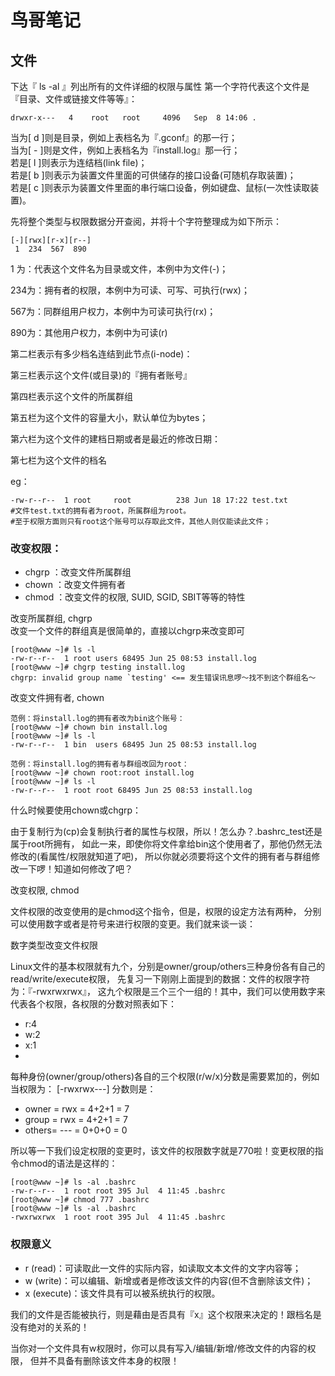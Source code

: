 # 鸟哥笔记
## 文件
下达『 ls -al 』列出所有的文件详细的权限与属性
第一个字符代表这个文件是『目录、文件或链接文件等等』：

    drwxr-x---   4    root   root     4096   Sep  8 14:06 .

当为[ d ]则是目录，例如上表档名为『.gconf』的那一行；  
当为[ - ]则是文件，例如上表档名为『install.log』那一行；  
若是[ l ]则表示为连结档(link file)；  
若是[ b ]则表示为装置文件里面的可供储存的接口设备(可随机存取装置)；  
若是[ c ]则表示为装置文件里面的串行端口设备，例如键盘、鼠标(一次性读取装置)。  

先将整个类型与权限数据分开查阅，并将十个字符整理成为如下所示：

    [-][rwx][r-x][r--]
     1  234  567  890
 1 为：代表这个文件名为目录或文件，本例中为文件(-)；

234为：拥有者的权限，本例中为可读、可写、可执行(rwx)；

567为：同群组用户权力，本例中为可读可执行(rx)；

890为：其他用户权力，本例中为可读(r)

第二栏表示有多少档名连结到此节点(i-node)：

第三栏表示这个文件(或目录)的『拥有者账号』

第四栏表示这个文件的所属群组

第五栏为这个文件的容量大小，默认单位为bytes；

第六栏为这个文件的建档日期或者是最近的修改日期：

第七栏为这个文件的档名

eg：

    -rw-r--r--  1 root     root          238 Jun 18 17:22 test.txt 
    #文件test.txt的拥有者为root，所属群组为root。
    #至于权限方面则只有root这个账号可以存取此文件，其他人则仅能读此文件；

### 改变权限：
+ chgrp ：改变文件所属群组
+ chown ：改变文件拥有者
+ chmod ：改变文件的权限, SUID, SGID, SBIT等等的特性

改变所属群组, chgrp  
改变一个文件的群组真是很简单的，直接以chgrp来改变即可

    [root@www ~]# ls -l
    -rw-r--r--  1 root users 68495 Jun 25 08:53 install.log
    [root@www ~]# chgrp testing install.log
    chgrp: invalid group name `testing' <== 发生错误讯息啰～找不到这个群组名～

改变文件拥有者, chown

    范例：将install.log的拥有者改为bin这个账号：
    [root@www ~]# chown bin install.log
    [root@www ~]# ls -l
    -rw-r--r--  1 bin  users 68495 Jun 25 08:53 install.log

    范例：将install.log的拥有者与群组改回为root：
    [root@www ~]# chown root:root install.log
    [root@www ~]# ls -l
    -rw-r--r--  1 root root 68495 Jun 25 08:53 install.log

什么时候要使用chown或chgrp：

由于复制行为(cp)会复制执行者的属性与权限，所以！怎么办？.bashrc_test还是属于root所拥有， 如此一来，即使你将文件拿给bin这个使用者了，那他仍然无法修改的(看属性/权限就知道了吧)， 所以你就必须要将这个文件的拥有者与群组修改一下啰！知道如何修改了吧？

改变权限, chmod

文件权限的改变使用的是chmod这个指令，但是，权限的设定方法有两种， 分别可以使用数字或者是符号来进行权限的变更。我们就来谈一谈：

数字类型改变文件权限

Linux文件的基本权限就有九个，分别是owner/group/others三种身份各有自己的read/write/execute权限， 先复习一下刚刚上面提到的数据：文件的权限字符为：『-rwxrwxrwx』， 这九个权限是三个三个一组的！其中，我们可以使用数字来代表各个权限，各权限的分数对照表如下：
+ r:4
+ w:2
+ x:1
+ 
每种身份(owner/group/others)各自的三个权限(r/w/x)分数是需要累加的，例如当权限为： [-rwxrwx---] 分数则是：
+ owner = rwx = 4+2+1 = 7
+ group = rwx = 4+2+1 = 7
+ others= --- = 0+0+0 = 0

所以等一下我们设定权限的变更时，该文件的权限数字就是770啦！变更权限的指令chmod的语法是这样的：

    [root@www ~]# ls -al .bashrc
    -rw-r--r--  1 root root 395 Jul  4 11:45 .bashrc
    [root@www ~]# chmod 777 .bashrc
    [root@www ~]# ls -al .bashrc
    -rwxrwxrwx  1 root root 395 Jul  4 11:45 .bashrc

### 权限意义
+ r (read)：可读取此一文件的实际内容，如读取文本文件的文字内容等；
+ w (write)：可以编辑、新增或者是修改该文件的内容(但不含删除该文件)；
+ x (execute)：该文件具有可以被系统执行的权限。


我们的文件是否能被执行，则是藉由是否具有『x』这个权限来决定的！跟档名是没有绝对的关系的！

当你对一个文件具有w权限时，你可以具有写入/编辑/新增/修改文件的内容的权限， 但并不具备有删除该文件本身的权限！





























